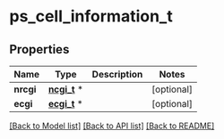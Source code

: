 # ps_cell_information_t

## Properties
Name | Type | Description | Notes
------------ | ------------- | ------------- | -------------
**nrcgi** | [**ncgi_t**](ncgi.md) \* |  | [optional] 
**ecgi** | [**ecgi_t**](ecgi.md) \* |  | [optional] 

[[Back to Model list]](../README.md#documentation-for-models) [[Back to API list]](../README.md#documentation-for-api-endpoints) [[Back to README]](../README.md)


